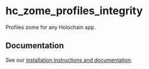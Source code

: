 # hc_zome_profiles_integrity

Profiles zome for any Holochain app.

## Documentation

See our [installation instructions and documentation](https://holochain-open-dev.github.io/profiles).

